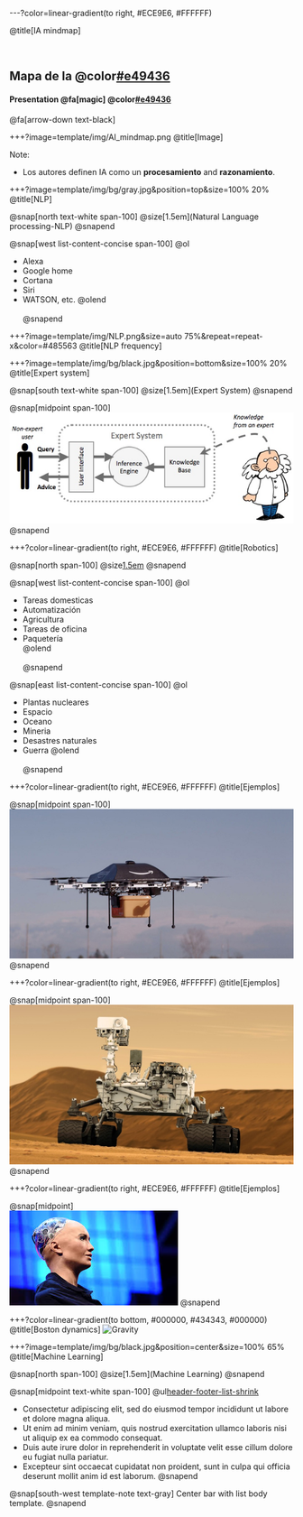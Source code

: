 ---?color=linear-gradient(to right, #ECE9E6, #FFFFFF)

@title[IA mindmap]

<br>

## Mapa de la @color[#e49436](IA)
#### Presentation @fa[magic] @color[#e49436](Magic)

@fa[arrow-down text-black]


+++?image=template/img/AI_mindmap.png
@title[Image]

Note:

- Los autores definen IA como un **procesamiento** and **razonamiento**.


+++?image=template/img/bg/gray.jpg&position=top&size=100% 20%
@title[NLP]

@snap[north text-white span-100]
@size[1.5em](Natural Language processing-NLP)
@snapend

@snap[west list-content-concise span-100]
@ol
- Alexa
- Google home
- Cortana
- Siri
- WATSON, etc.
@olend
<br><br>
@snapend

+++?image=template/img/NLP.png&size=auto 75%&repeat=repeat-x&color=#485563
@title[NLP frequency]

+++?image=template/img/bg/black.jpg&position=bottom&size=100% 20%
@title[Expert system]

@snap[south text-white span-100]
@size[1.5em](Expert System)
@snapend

@snap[midpoint span-100]
<br>
![DATAFLOW](template/img/Expert_system.png)
@snapend


+++?color=linear-gradient(to right, #ECE9E6, #FFFFFF)
@title[Robotics]

@snap[north span-100]
@size[1.5em](Robotics)
@snapend


@snap[west list-content-concise span-100]
@ol
- Tareas domesticas
- Automatización
- Agricultura
- Tareas de oficina
- Paquetería  
@olend
<br><br>
@snapend

@snap[east list-content-concise span-100]
@ol
- Plantas nucleares
- Espacio
- Oceano
- Mineria
- Desastres naturales
- Guerra
@olend
<br><br>
@snapend

+++?color=linear-gradient(to right, #ECE9E6, #FFFFFF)
@title[Ejemplos]

@snap[midpoint span-100]
<br>
![DATAFLOW](template/img/Drone.jpg)
@snapend

+++?color=linear-gradient(to right, #ECE9E6, #FFFFFF)
@title[Ejemplos]

@snap[midpoint span-100]
<br>
![DATAFLOW](template/img/Space_robot.jpg)
@snapend



+++?color=linear-gradient(to right, #ECE9E6, #FFFFFF)
@title[Ejemplos]

@snap[midpoint]
<br>
![DATAFLOW](template/img/sophia.jpg)
@snapend


+++?color=linear-gradient(to bottom, #000000, #434343,  #000000)
@title[Boston dynamics]
![Gravity](https://www.youtube.com/embed/LikxFZZO2sk)


+++?image=template/img/bg/black.jpg&position=center&size=100% 65%
@title[Machine Learning]

@snap[north span-100]
@size[1.5em](Machine Learning)
@snapend

@snap[midpoint text-white span-100]
@ul[header-footer-list-shrink](false)
- Consectetur adipiscing elit, sed do eiusmod tempor incididunt ut labore et dolore magna aliqua.
- Ut enim ad minim veniam, quis nostrud exercitation ullamco laboris nisi ut aliquip ex ea commodo consequat.
- Duis aute irure dolor in reprehenderit in voluptate velit esse cillum dolore eu fugiat nulla pariatur.
- Excepteur sint occaecat cupidatat non proident, sunt in culpa qui officia deserunt mollit anim id est laborum.
@snapend

@snap[south-west template-note text-gray]
Center bar with list body template.
@snapend
